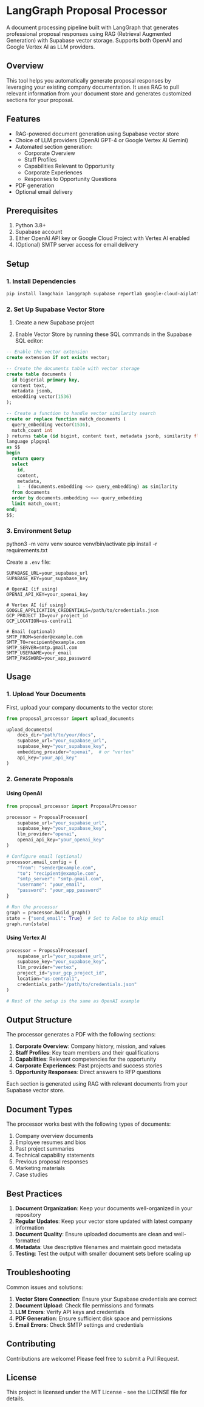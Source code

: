 # LangGraph Proposal Processor

A document processing pipeline built with LangGraph that generates professional proposal responses using RAG (Retrieval Augmented Generation) with Supabase vector storage. Supports both OpenAI and Google Vertex AI as LLM providers.

## Overview

This tool helps you automatically generate proposal responses by leveraging your existing company documentation. It uses RAG to pull relevant information from your document store and generates customized sections for your proposal.

## Features

- RAG-powered document generation using Supabase vector store
- Choice of LLM providers (OpenAI GPT-4 or Google Vertex AI Gemini)
- Automated section generation:
  - Corporate Overview
  - Staff Profiles
  - Capabilities Relevant to Opportunity
  - Corporate Experiences
  - Responses to Opportunity Questions
- PDF generation
- Optional email delivery

## Prerequisites

1. Python 3.8+
2. Supabase account
3. Either OpenAI API key or Google Cloud Project with Vertex AI enabled
4. (Optional) SMTP server access for email delivery

## Setup

### 1. Install Dependencies

```bash
pip install langchain langgraph supabase reportlab google-cloud-aiplatform openai python-dotenv
```

### 2. Set Up Supabase Vector Store

1. Create a new Supabase project

2. Enable Vector Store by running these SQL commands in the Supabase SQL editor:

```sql
-- Enable the vector extension
create extension if not exists vector;

-- Create the documents table with vector storage
create table documents (
  id bigserial primary key,
  content text,
  metadata jsonb,
  embedding vector(1536)
);

-- Create a function to handle vector similarity search
create or replace function match_documents (
  query_embedding vector(1536),
  match_count int
) returns table (id bigint, content text, metadata jsonb, similarity float)
language plpgsql
as $$
begin
  return query
  select
    id,
    content,
    metadata,
    1 - (documents.embedding <=> query_embedding) as similarity
  from documents
  order by documents.embedding <=> query_embedding
  limit match_count;
end;
$$;
```

### 3. Environment Setup
python3 -m venv venv
source venv/bin/activate
pip install -r requirements.txt 

Create a `.env` file:

```env
SUPABASE_URL=your_supabase_url
SUPABASE_KEY=your_supabase_key

# OpenAI (if using)
OPENAI_API_KEY=your_openai_key

# Vertex AI (if using)
GOOGLE_APPLICATION_CREDENTIALS=/path/to/credentials.json
GCP_PROJECT_ID=your_project_id
GCP_LOCATION=us-central1

# Email (optional)
SMTP_FROM=sender@example.com
SMTP_TO=recipient@example.com
SMTP_SERVER=smtp.gmail.com
SMTP_USERNAME=your_email
SMTP_PASSWORD=your_app_password
```

## Usage

### 1. Upload Your Documents

First, upload your company documents to the vector store:

```python
from proposal_processor import upload_documents

upload_documents(
    docs_dir="path/to/your/docs",
    supabase_url="your_supabase_url",
    supabase_key="your_supabase_key",
    embedding_provider="openai",  # or "vertex"
    api_key="your_api_key"
)
```

### 2. Generate Proposals

#### Using OpenAI

```python
from proposal_processor import ProposalProcessor

processor = ProposalProcessor(
    supabase_url="your_supabase_url",
    supabase_key="your_supabase_key",
    llm_provider="openai",
    openai_api_key="your_openai_key"
)

# Configure email (optional)
processor.email_config = {
    "from": "sender@example.com",
    "to": "recipient@example.com",
    "smtp_server": "smtp.gmail.com",
    "username": "your_email",
    "password": "your_app_password"
}

# Run the processor
graph = processor.build_graph()
state = {"send_email": True}  # Set to False to skip email
graph.run(state)
```

#### Using Vertex AI

```python
processor = ProposalProcessor(
    supabase_url="your_supabase_url",
    supabase_key="your_supabase_key",
    llm_provider="vertex",
    project_id="your_gcp_project_id",
    location="us-central1",
    credentials_path="/path/to/credentials.json"
)

# Rest of the setup is the same as OpenAI example
```

## Output Structure

The processor generates a PDF with the following sections:

1. **Corporate Overview**: Company history, mission, and values
2. **Staff Profiles**: Key team members and their qualifications
3. **Capabilities**: Relevant competencies for the opportunity
4. **Corporate Experiences**: Past projects and success stories
5. **Opportunity Responses**: Direct answers to RFP questions

Each section is generated using RAG with relevant documents from your Supabase vector store.

## Document Types

The processor works best with the following types of documents:

1. Company overview documents
2. Employee resumes and bios
3. Past project summaries
4. Technical capability statements
5. Previous proposal responses
6. Marketing materials
7. Case studies

## Best Practices

1. **Document Organization**: Keep your documents well-organized in your repository
2. **Regular Updates**: Keep your vector store updated with latest company information
3. **Document Quality**: Ensure uploaded documents are clean and well-formatted
4. **Metadata**: Use descriptive filenames and maintain good metadata
5. **Testing**: Test the output with smaller document sets before scaling up

## Troubleshooting

Common issues and solutions:

1. **Vector Store Connection**: Ensure your Supabase credentials are correct
2. **Document Upload**: Check file permissions and formats
3. **LLM Errors**: Verify API keys and credentials
4. **PDF Generation**: Ensure sufficient disk space and permissions
5. **Email Errors**: Check SMTP settings and credentials

## Contributing

Contributions are welcome! Please feel free to submit a Pull Request.

## License

This project is licensed under the MIT License - see the LICENSE file for details.